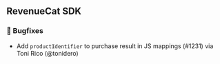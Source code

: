## RevenueCat SDK
### 🐞 Bugfixes
* Add `productIdentifier` to purchase result in JS mappings (#1231) via Toni Rico (@tonidero)
